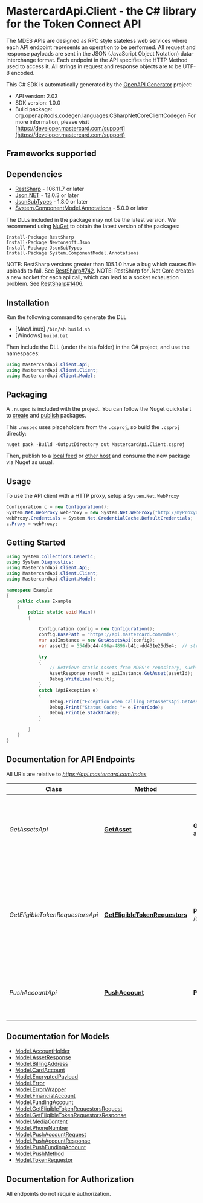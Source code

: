# MastercardApi.Client - the C# library for the Token Connect API

The MDES APIs are designed as RPC style stateless web services where each API endpoint represents an operation to be performed. All request and response payloads are sent in the JSON (JavaScript Object Notation) data-interchange format. Each endpoint in the API specifies the HTTP Method used to access it. All strings in request and response objects are to be UTF-8 encoded.


This C# SDK is automatically generated by the [OpenAPI Generator](https://openapi-generator.tech) project:

- API version: 2.03
- SDK version: 1.0.0
- Build package: org.openapitools.codegen.languages.CSharpNetCoreClientCodegen
    For more information, please visit [https://developer.mastercard.com/support](https://developer.mastercard.com/support)

<a name="frameworks-supported"></a>
## Frameworks supported

<a name="dependencies"></a>
## Dependencies

- [RestSharp](https://www.nuget.org/packages/RestSharp) - 106.11.7 or later
- [Json.NET](https://www.nuget.org/packages/Newtonsoft.Json/) - 12.0.3 or later
- [JsonSubTypes](https://www.nuget.org/packages/JsonSubTypes/) - 1.8.0 or later
- [System.ComponentModel.Annotations](https://www.nuget.org/packages/System.ComponentModel.Annotations) - 5.0.0 or later

The DLLs included in the package may not be the latest version. We recommend using [NuGet](https://docs.nuget.org/consume/installing-nuget) to obtain the latest version of the packages:
```
Install-Package RestSharp
Install-Package Newtonsoft.Json
Install-Package JsonSubTypes
Install-Package System.ComponentModel.Annotations
```

NOTE: RestSharp versions greater than 105.1.0 have a bug which causes file uploads to fail. See [RestSharp#742](https://github.com/restsharp/RestSharp/issues/742).
NOTE: RestSharp for .Net Core creates a new socket for each api call, which can lead to a socket exhaustion problem. See [RestSharp#1406](https://github.com/restsharp/RestSharp/issues/1406).

<a name="installation"></a>
## Installation
Run the following command to generate the DLL
- [Mac/Linux] `/bin/sh build.sh`
- [Windows] `build.bat`

Then include the DLL (under the `bin` folder) in the C# project, and use the namespaces:
```csharp
using MastercardApi.Client.Api;
using MastercardApi.Client.Client;
using MastercardApi.Client.Model;
```
<a name="packaging"></a>
## Packaging

A `.nuspec` is included with the project. You can follow the Nuget quickstart to [create](https://docs.microsoft.com/en-us/nuget/quickstart/create-and-publish-a-package#create-the-package) and [publish](https://docs.microsoft.com/en-us/nuget/quickstart/create-and-publish-a-package#publish-the-package) packages.

This `.nuspec` uses placeholders from the `.csproj`, so build the `.csproj` directly:

```
nuget pack -Build -OutputDirectory out MastercardApi.Client.csproj
```

Then, publish to a [local feed](https://docs.microsoft.com/en-us/nuget/hosting-packages/local-feeds) or [other host](https://docs.microsoft.com/en-us/nuget/hosting-packages/overview) and consume the new package via Nuget as usual.

<a name="usage"></a>
## Usage

To use the API client with a HTTP proxy, setup a `System.Net.WebProxy`
```csharp
Configuration c = new Configuration();
System.Net.WebProxy webProxy = new System.Net.WebProxy("http://myProxyUrl:80/");
webProxy.Credentials = System.Net.CredentialCache.DefaultCredentials;
c.Proxy = webProxy;
```

<a name="getting-started"></a>
## Getting Started

```csharp
using System.Collections.Generic;
using System.Diagnostics;
using MastercardApi.Client.Api;
using MastercardApi.Client.Client;
using MastercardApi.Client.Model;

namespace Example
{
    public class Example
    {
        public static void Main()
        {

            Configuration config = new Configuration();
            config.BasePath = "https://api.mastercard.com/mdes";
            var apiInstance = new GetAssetsApi(config);
            var assetId = 554dbc44-496a-4896-b41c-dd431e25d5e4;  // string | An Asset ID corresponding to an individual Digital Asset. The Asset ID itself is supplied as a Get request in the form of https://{ENVIRONMENT URL GOES HERE}/mdes/issuer-assets/static/TODO/asset/tokenrequestor/{AssetID}. The Asset ID of a Token Requestor is returned as part of the Token Requestor Data from the getEligibleTokenRequestors Response. 

            try
            {
                // Retrieve static Assets from MDES's repository, such as Token Requestors' logos
                AssetResponse result = apiInstance.GetAsset(assetId);
                Debug.WriteLine(result);
            }
            catch (ApiException e)
            {
                Debug.Print("Exception when calling GetAssetsApi.GetAsset: " + e.Message );
                Debug.Print("Status Code: "+ e.ErrorCode);
                Debug.Print(e.StackTrace);
            }

        }
    }
}
```

<a name="documentation-for-api-endpoints"></a>
## Documentation for API Endpoints

All URIs are relative to *https://api.mastercard.com/mdes*

Class | Method | HTTP request | Description
------------ | ------------- | ------------- | -------------
*GetAssetsApi* | [**GetAsset**](docs/GetAssetsApi.md#getasset) | **GET** /issuer-assets/1/0/asset/tokenrequestor/{AssetId} | Retrieve static Assets from MDES's repository, such as Token Requestors' logos
*GetEligibleTokenRequestorsApi* | [**GetEligibleTokenRequestors**](docs/GetEligibleTokenRequestorsApi.md#geteligibletokenrequestors) | **POST** /connect/1/0/getEligibleTokenRequestors | Retrieve information about Token Requestors that have been enabled for one or more of the issuer's account ranges
*PushAccountApi* | [**PushAccount**](docs/PushAccountApi.md#pushaccount) | **POST** /connect/1/0/pushAccount | Push a Card or a Financial Account to a given Token Requestor


<a name="documentation-for-models"></a>
## Documentation for Models

 - [Model.AccountHolder](docs/AccountHolder.md)
 - [Model.AssetResponse](docs/AssetResponse.md)
 - [Model.BillingAddress](docs/BillingAddress.md)
 - [Model.CardAccount](docs/CardAccount.md)
 - [Model.EncryptedPayload](docs/EncryptedPayload.md)
 - [Model.Error](docs/Error.md)
 - [Model.ErrorWrapper](docs/ErrorWrapper.md)
 - [Model.FinancialAccount](docs/FinancialAccount.md)
 - [Model.FundingAccount](docs/FundingAccount.md)
 - [Model.GetEligibleTokenRequestorsRequest](docs/GetEligibleTokenRequestorsRequest.md)
 - [Model.GetEligibleTokenRequestorsResponse](docs/GetEligibleTokenRequestorsResponse.md)
 - [Model.MediaContent](docs/MediaContent.md)
 - [Model.PhoneNumber](docs/PhoneNumber.md)
 - [Model.PushAccountRequest](docs/PushAccountRequest.md)
 - [Model.PushAccountResponse](docs/PushAccountResponse.md)
 - [Model.PushFundingAccount](docs/PushFundingAccount.md)
 - [Model.PushMethod](docs/PushMethod.md)
 - [Model.TokenRequestor](docs/TokenRequestor.md)


<a name="documentation-for-authorization"></a>
## Documentation for Authorization

All endpoints do not require authorization.
